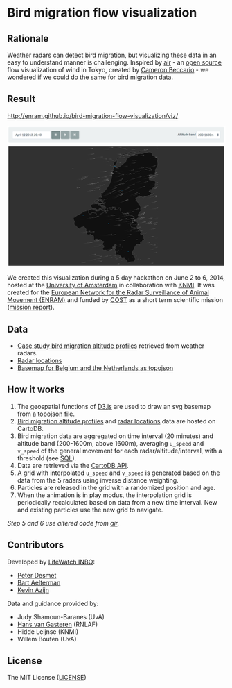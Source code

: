 # Bird migration flow visualization

## Rationale

Weather radars can detect bird migration, but visualizing these data in an easy to understand manner is challenging. Inspired by [air](http://air.nullschool.net) - an [open source](https://github.com/cambecc/air) flow visualization of wind in Tokyo, created by [Cameron Beccario](https://twitter.com/cambecc) - we wondered if we could do the same for bird migration data.

## Result

<http://enram.github.io/bird-migration-flow-visualization/viz/>

[![screenshot](screenshot.png)](http://enram.github.io/bird-migration-flow-visualization/viz/)

We created this visualization during a 5 day hackathon on June 2 to 6, 2014, hosted at the [University of Amsterdam](http://ibed.uva.nl/research/research-groups/research-groups/research-groups/content/folder/computational-geo-ecology/computational-geo-ecology.html) in collaboration with [KNMI](http://www.knmi.nl/). It was created for the [European Network for the Radar Surveillance of Animal Movement (ENRAM)](http://enram.eu) and funded by [COST](http://cost.eu/) as a short term scientific mission ([mission report](documentation/stsm-report.md)).

## Data

* [Case study bird migration altitude profiles](https://github.com/enram/case-study/tree/master/data/bird-migration-altitude-profiles) retrieved from weather radars.
* [Radar locations](https://github.com/enram/case-study/blob/master/data/radars/radars.geojson)
* [Basemap for Belgium and the Netherlands as topojson](data/basemap)

## How it works

1. The geospatial functions of [D3.js](http://d3js.org/) are used to draw an svg basemap from a [topojson](data/basemap/basemap.topojson) file.
2. [Bird migration altitude profiles](https://lifewatch-inbo.cartodb.com/tables/bird_migration_altitude_profiles/public) and [radar locations](https://lifewatch-inbo.cartodb.com/tables/radars/public) data are hosted on CartoDB.
3. Bird migration data are aggregated on time interval (20 minutes) and altitude band (200-1600m, above 1600m), averaging `u_speed` and `v_speed` of the general movement for each radar/altitude/interval, with a threshold (see [SQL](documentation/aggregate-data.sql)).
4. Data are retrieved via the [CartoDB API](http://developers.cartodb.com/documentation/apis-overview.html).
5. A grid with interpolated `u_speed` and `v_speed` is generated based on the data from the 5 radars using inverse distance weighting.
6. Particles are released in the grid with a randomized position and age.
7. When the animation is in play modus, the interpolation grid is periodically recalculated based on data from a new time interval. New and existing particles use the new grid to navigate.

*Step 5 and 6 use altered code from [air](https://github.com/cambecc/air).*

## Contributors

Developed by [LifeWatch INBO](http://lifewatch.inbo.be):

* [Peter Desmet](https://twitter.com/peterdesmet)
* [Bart Aelterman](https://twitter.com/bartaelterman)
* [Kevin Azijn](https://twitter.com/kazijn)

Data and guidance provided by:

* Judy Shamoun-Baranes (UvA)
* [Hans van Gasteren](https://twitter.com/hvangasteren) (RNLAF)
* Hidde Leijnse (KNMI)
* Willem Bouten (UvA)

## License

The MIT License ([LICENSE](LICENSE))
